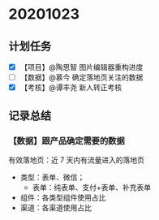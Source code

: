 # 20201023

## 计划任务

- [x] 【项目】@陶思智 图片编辑器重构进度
- [ ] 【数据】@慕今 确定落地页关注的数据
- [x] 【考核】@谭丰尧 新人转正考核

## 记录总结

### 【数据】跟产品确定需要的数据

有效落地页：近 7 天内有流量进入的落地页

- 类型：表单、微信；
  - 表单：纯表单、支付+表单、补充表单
- 组件：各类型组件使用占比
- 渠道：各渠道使用占比
